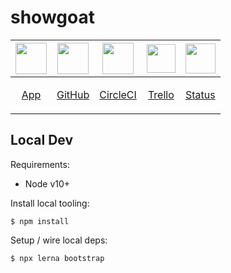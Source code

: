 # showgoat

|<img src="https://www.dropbox.com/s/keie4z1kkzec6n7/showgoat.png?raw=1" width="50" />|<img src="https://www.dropbox.com/s/zebyt0le2797i27/github.jpg?raw=1" width="50" />|<img src="https://www.dropbox.com/s/ic36hq8f4xpy3l5/circleci.png?raw=1" width="50" />|<img src="https://www.dropbox.com/s/6z13msj48t0v069/trello.png?raw=1" width="46" />|<img src="https://www.dropbox.com/s/r6qar06g9qjumgc/uptimerobot.png?raw=1" width="48" />
|--------------------------------------------------------------------------|--|--|--|--|
|<p align="center">[App](https://showgoat.net)</p>|<p align="center">[GitHub](https://github.com/bvalosek/showgoat)</p>|<p align="center">[CircleCI](https://circleci.com/gh/bvalosek/workflows/showgoat)</p>|<p align="center">[Trello](https://trello.com/b/6AOYaqOv/v1)</p>|<p align="center">[Status](https://status.showgoat.net)</p>|


## Local Dev

Requirements:

* Node v10+

Install local tooling:

```
$ npm install
```

Setup / wire local deps:

```
$ npx lerna bootstrap
```


